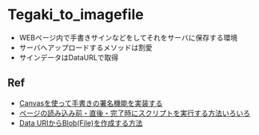 # Tegaki_to_imagefile
- WEBページ内で手書きサインなどをしてそれをサーバに保存する環境
- サーバへアップロードするメソッドは割愛
- サインデータはDataURLで取得

## Ref
- [Canvasを使って手書きの署名機能を実装する](https://www.kabanoki.net/934/)
- [ページの読み込み前・直後・完了時にスクリプトを実行する方法いろいろ](https://www.nishishi.com/javascript-tips/onload-page.html)
- [Data URIからBlob(File)を作成する方法](https://lab.syncer.jp/Web/JavaScript/Snippet/26/)
